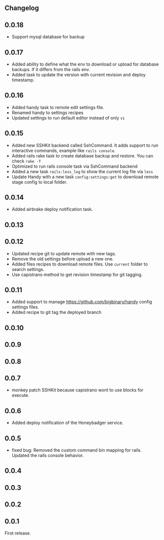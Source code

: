 ## Changelog

## 0.0.18

* Support mysql database for backup

## 0.0.17

* Added ability to define what the env to download or upload for database backups. If it differs from the rails env.
* Added task to update the version with current revision and deploy timestamp.

## 0.0.16

* Added handy task to remote edit settings file.
* Renamed handy to settings recipes
* Updated settings to run default editor instead of only `vi`

## 0.0.15

* Added new SSHKit backend called SshCommand. It adds support to run interactive commands, example like `rails console`.
* Added rails rake task to create database backup and restore. You can check `rake -T`
* Optimized to run rails console task via SshCommand backend
* Added a new task `rails:less_log` to show the current log file via `less`
* Update Handy with a new task `config:settings:get` to download remote stage config to local folder.

## 0.0.14

* Added airbrake deploy notification task.

## 0.0.13

## 0.0.12

* Updated recipe git to update remote with new tags.
* Remove the old settings before upload a new one.
* Added files recipes to download remote files. Use `current` folder to search settings.
* Use capistrano method to get revision timestamp for git tagging.


## 0.0.11

* Added support to manage https://github.com/bigbinary/handy config settings files.
* Added recipe to git tag the deployed branch

## 0.0.10

## 0.0.9

## 0.0.8

## 0.0.7

* monkey patch SSHKit because capistrano wont to use blocks for execute.

## 0.0.6

* Added deploy notification of the Honeybadger service.

## 0.0.5

* fixed bug: Removed the custom command bin mapping for rails. Updated the rails console behavior.

## 0.0.4

## 0.0.3

## 0.0.2

## 0.0.1

First release.
